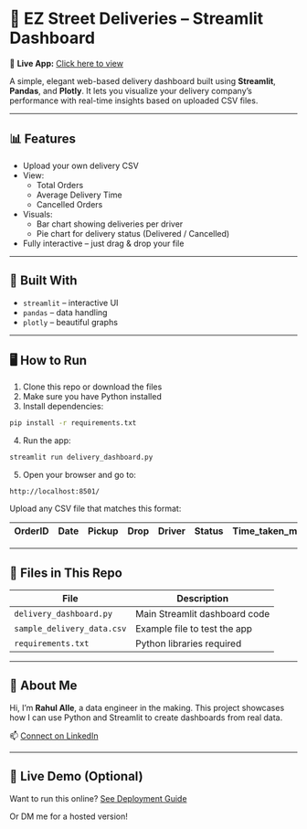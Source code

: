 # 🚚 EZ Street Deliveries – Streamlit Dashboard
🔗 **Live App:** [Click here to view](https://app-delivery-dashboard-map2mj8vkbc5uhzixum5nj.streamlit.app/)

A simple, elegant web-based delivery dashboard built using **Streamlit**, **Pandas**, and **Plotly**. It lets you visualize your delivery company’s performance with real-time insights based on uploaded CSV files.

---

## 📊 Features

- Upload your own delivery CSV
- View:
  - Total Orders
  - Average Delivery Time
  - Cancelled Orders
- Visuals:
  - Bar chart showing deliveries per driver
  - Pie chart for delivery status (Delivered / Cancelled)
- Fully interactive – just drag & drop your file

---

## 🧰 Built With

- `streamlit` – interactive UI
- `pandas` – data handling
- `plotly` – beautiful graphs

---

## 🖥 How to Run

1. Clone this repo or download the files
2. Make sure you have Python installed
3. Install dependencies:

```bash
pip install -r requirements.txt
```

4. Run the app:
```bash
streamlit run delivery_dashboard.py
```

5. Open your browser and go to:
```
http://localhost:8501/
```

Upload any CSV file that matches this format:

| OrderID | Date | Pickup | Drop | Driver | Status | Time_taken_min | Cost |
|---------|------|--------|------|--------|--------|----------------|------|

---

## 📁 Files in This Repo

| File | Description |
|------|-------------|
| `delivery_dashboard.py` | Main Streamlit dashboard code |
| `sample_delivery_data.csv` | Example file to test the app |
| `requirements.txt` | Python libraries required |

---

## 👤 About Me

Hi, I’m **Rahul Alle**, a data engineer in the making. This project showcases how I can use Python and Streamlit to create dashboards from real data. 

📫 [Connect on LinkedIn](https://www.linkedin.com/in/rahul-alle)

---

## 🚀 Live Demo (Optional)
Want to run this online? [See Deployment Guide](https://docs.streamlit.io/streamlit-community-cloud/get-started/deploy-an-app)

Or DM me for a hosted version!
